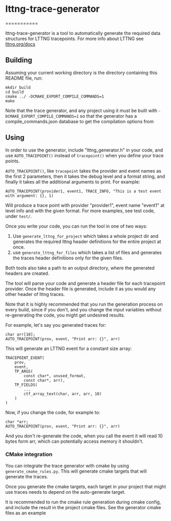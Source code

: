 # lttng-trace-generator
===========

lttng-trace-generator is a tool to automatically generate the required data structures for LTTNG tracepoints.
For more info about LTTNG see [lttng.org/docs](https://lttng.org/docs/)

## Building
Assuming your current working directory is the directory containing this README file, run:
```
mkdir build
cd build
cmake ../ -DCMAKE_EXPORT_COMPILE_COMMANDS=1
make
```

Note that the trace generator, and any project using it must be built with
`-DCMAKE_EXPORT_COMPILE_COMMANDS=1` so that the generator has a compile_commands.json
database to get the compilation options from

## Using

In order to use the generator, include "lttng_generator.h" in your code, and use `AUTO_TRACEPOINT()`
instead of `tracepoint()` when you define your trace points.

`AUTO_TRACEPOINT()`, like `tracepoint` takes the provider and event names as the first 2 parameters,
then it takes the debug level and a format string, and finally it takes all the additional arguments to print.
For example:
```
AUTO_TRACEPOINT(provider1, event1, TRACE_INFO, "This is a test event with argument: {}, 1)
```
Will produce a trace point with provider "provider1", event name "event1" at level info and
with the given format.
For more examples, see test code, under `test/`.

Once you write your code, you can run the tool in one of two ways:
1. Use `generate_lttng_for_project` which takes a whole project dir and generates the required lttng header definitions for the entire project at once.
2. use `generate_lttng_for_files` which takes a list of files and generates the traces header definitions only for the given files.

Both tools also take a path to an output directory, where the generated headers are created.

The tool will parse your code and generate a header file for each tracepoint provider.
Once the header file is generated, include it as you would any other header of lttng traces.

Note that it is highly recommended that you run the generation process on every build, since if you
don't, and you change the input variables without re-generating the code, you might get undesired results.

For example, let's say you generated traces for:
```
char arr[10];
AUTO_TRACEPOINT(prov, event, "Print arr: {}", arr)
```

This will generate an LTTNG event for a constant size array:
```
TRACEPOINT_EVENT(
	prov,
	event,
	TP_ARGS(
		const char*, unused_format,
		const char*, arr),
	TP_FIELDS(
		...
		ctf_array_text(char, arr, arr, 10)
	)
)
```
Now, if you change the code, for example to:
```
char *arr;
AUTO_TRACEPOINT(prov, event, "Print arr: {}", arr)
```
And you don't re-generate the code, when you call the event it will read 10 bytes form arr,
which can potentially access memory it shouldn't.

### CMake integration
You can integrate the trace generator with cmake by using `generate_cmake_rules.py`.
This will generate cmake targets that will generate the traces.

Once you generate the cmake targets, each target in your project that might use
traces needs to depend on the auto-generate target.

It is recommended to run the cmake rule generation during cmake config, and include
the result in the project cmake files. See the generator cmake files as an example
